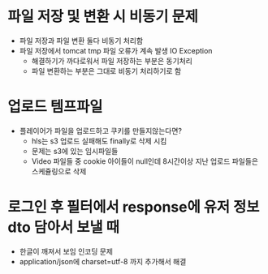 # 파일 저장 및 변환 시 비동기 문제
* 파일 저장과 파일 변환 둘다 비동기 처리함
* 파일 저장에서 tomcat tmp 파일 오류가 계속 발생 IO Exception
  * 해결하기가 까다로워서 파일 저장하는 부분은 동기처리
  * 파일 변환하는 부분은 그대로 비동기 처리하기로 함

# 업로드 템프파일
* 플레이어가 파일을 업로드하고 쿠키를 만들지않는다면?
  * hls는 s3 업로드 실패해도 finally로 삭제 시킴
  * 문제는 s3에 있는 임시파일들
  * Video 파일들 중 cookie 아이들이 null인데 8시간이상 지난 업로드 파일들은 스케쥴링으로 삭제 

# 로그인 후 필터에서 response에 유저 정보 dto 담아서 보낼 때
* 한글이 깨져서 보임 인코딩 문제
* application/json에 charset=utf-8 까지 추가해서 해결